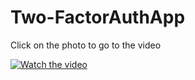 # Two-FactorAuthApp

Click on the photo to go to the video

[![Watch the video](https://github.com/trzcinska-magdalena/Two-FactorAuthApp/assets/109164652/4bd45245-4d5a-4956-8e7b-09f0f959fa9e)](https://youtu.be/zNmFu50wrYY)
